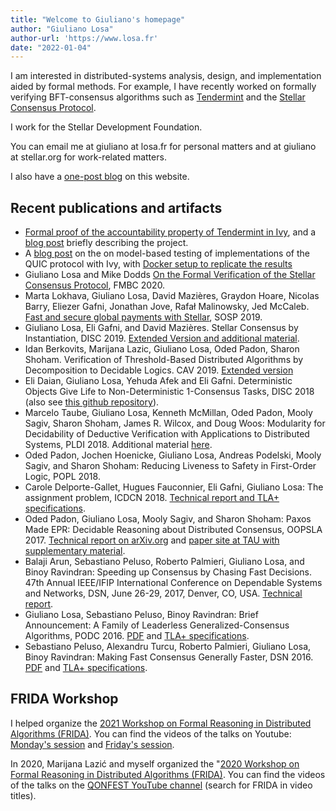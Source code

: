 ```yaml
---
title: "Welcome to Giuliano's homepage"
author: "Giuliano Losa"
author-url: 'https://www.losa.fr'
date: "2022-01-04"
---
```


I am interested in distributed-systems analysis, design, and implementation aided by formal methods. For example, I have recently worked on formally verifying BFT-consensus algorithms such as [Tendermint](https://github.com/tendermint/spec/tree/master/ivy-proofs) and the [Stellar Consensus Protocol](https://github.com/stellar/scp-proofs).

I work for the Stellar Development Foundation.

You can email me at giuliano at losa.fr for personal matters and at giuliano at stellar.org for work-related matters.

I also have a [one-post blog](blog/) on this website.

## Recent publications and artifacts

* [Formal proof of the accountability property of Tendermint in Ivy](https://github.com/tendermint/spec/tree/master/ivy-proofs), and a [blog post](https://galois.com/blog/2021/07/formally-verifying-the-tendermint-blockchain-protocol/) briefly describing the project.
* A [blog post](https://galois.com/blog/2021/03/quic-testing-a-quick-replication/) on the on model-based testing of implementations of the QUIC protocol with Ivy, with [Docker setup to replicate the results](https://github.com/GaloisInc/ivy-quic-testing-demo)
* Giuliano Losa and Mike Dodds [On the Formal Verification of the Stellar Consensus Protocol](https://drops.dagstuhl.de/opus/volltexte/2020/13422/), FMBC 2020.
* Marta Lokhava, Giuliano Losa, David Mazières, Graydon Hoare, Nicolas Barry, Eliezer Gafni, Jonathan Jove, Rafał Malinowsky, Jed McCaleb. [Fast and secure global payments with Stellar](lokhava_stellar-core.pdf), SOSP 2019.
* Giuliano Losa, Eli Gafni, and David Mazières. Stellar Consensus by Instantiation, DISC 2019. [Extended Version and additional material](https://losa.fr/research/StellarConsensus/).
* Idan Berkovits, Marijana Lazic, Giuliano Losa, Oded Padon, Sharon Shoham. Verification of Threshold-Based Distributed Algorithms by Decomposition to Decidable Logics. CAV 2019. [Extended version](http://arxiv.org/abs/1905.07805)
* Eli Daian, Giuliano Losa, Yehuda Afek and Eli Gafni. Deterministic Objects Give Life to Non-Deterministic 1-Consensus Tasks, DISC 2018 (also see [this github repository](https://github.com/nano-o/searching-for-consensus)).
* Marcelo Taube, Giuliano Losa, Kenneth McMillan, Oded Padon, Mooly Sagiv, Sharon Shoham, James R. Wilcox, and Doug Woos: Modularity for Decidability of Deductive Verification with Applications to Distributed Systems, PLDI 2018. Additional material [here](https://www.cs.tau.ac.il/~marcelotaube/modularity-for-decidability.html).
* Oded Padon, Jochen Hoenicke, Giuliano Losa, Andreas Podelski, Mooly Sagiv, and Sharon Shoham: Reducing Liveness to Safety in First-Order Logic, POPL 2018.
* Carole Delporte-Gallet, Hugues Fauconnier, Eli Gafni, Giuliano Losa: The assignment problem, ICDCN 2018. [Technical report and TLA+ specifications](https://losa.fr/research/assignment/).
* Oded Padon, Giuliano Losa, Mooly Sagiv, and Sharon Shoham: Paxos Made EPR: Decidable Reasoning about Distributed Consensus, OOPSLA 2017. [Technical report on arXiv.org](https://arxiv.org/abs/1710.07191) and [paper site at TAU with supplementary material](https://www.cs.tau.ac.il/~odedp/paxos-made-epr.html).
* Balaji Arun, Sebastiano Peluso, Roberto Palmieri, Giuliano Losa, and Binoy Ravindran: Speeding up Consensus by Chasing Fast Decisions. 47th Annual IEEE/IFIP International Conference on Dependable Systems and Networks, DSN, June 26-29, 2017, Denver, CO, USA. [Technical report](https://arxiv.org/abs/1704.03319).
* Giuliano Losa, Sebastiano Peluso, Binoy Ravindran: Brief Announcement: A Family of Leaderless Generalized-Consensus Algorithms, PODC 2016. [PDF](./2016_podc.pdf) and [TLA+ specifications](https://losa.fr/research/leaderless).
* Sebastiano Peluso, Alexandru Turcu, Roberto Palmieri, Giuliano Losa, Binoy Ravindran: Making Fast Consensus Generally Faster, DSN 2016. [PDF](./peluso-M2PAXOS-TR.pdf) and [TLA+ specifications](https://losa.fr/M2Paxos).


## FRIDA Workshop

I helped organize the [2021 Workshop on Formal Reasoning in Distributed Algorithms (FRIDA)](https://frida-2021.github.io/). You can find the videos of the talks on Youtube: [Monday's session](https://youtu.be/EzxiDResQUE) and [Friday's session](https://youtu.be/m8ApDWtmB14).

In 2020, Marijana Lazić and myself organized the "[2020 Workshop on Formal Reasoning in Distributed Algorithms (FRIDA)](https://frida2020.galois.com/). You can find the videos of the talks on the [QONFEST YouTube channel](https://www.youtube.com/channel/UCK9p1Z8nIPTP4Uv5Qodb1og/videos) (search for FRIDA in video titles).
